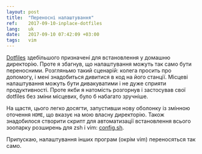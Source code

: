 ```yaml
---
layout: post
title:  "Переносні налаштування"
ref:    2017-09-10-inplace-dotfiles
lang:   uk
date:   2017-09-10 07:42:09 +03:00
tags:   vim
---
```


[Dotfiles](https://github.com/sakhnik/dotfiles) здебільшого призначені для
встановлення у домашню директорію. Проте я збагнув, що налаштування можуть так
само бути переносними. Розгляньмо такий сценарій: колега просить про допомогу,
і мені знадобиться дивитися в код на його станції. Місцеві налаштування можуть
бути дивакуватими і не дуже сприяти продуктивності. Проте якби я натомість
розгорнув і застосував свої dotfiles без зміни місцевих, було б набагато
зручніше.

На щастя, цього легко досягти, запустивши нову оболонку із змінною оточення
`HOME`, що вказує на мою власну директорію. Також знадобилося створити скрипт
для автоматизації встановлення всього зоопарку розширень для zsh і vim:
[config.sh](https://github.com/sakhnik/dotfiles/blob/master/config.sh).

<script type="text/javascript" src="https://asciinema.org/a/SqDcy6d1NUBWF6YUuN5vpA3UL.js" id="asciicast-SqDcy6d1NUBWF6YUuN5vpA3UL" async></script>

Припускаю, налаштування інших програм (окрім vim) переносяться так само.
